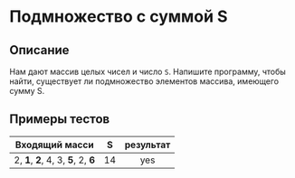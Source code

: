 # Подмножество с суммой S

## Описание
Нам дают массив целых чисел и число `S`.
Напишите программу, чтобы найти, существует ли подмножество элементов массива, имеющего сумму S.

## Примеры тестов

|       Входящий масси                   | S  |   результат   |
|:--------------------------------------:|:--:|:-------------:|
| 2, **1**, **2**, 4, 3, **5**, 2, **6** | 14 | yes           |
